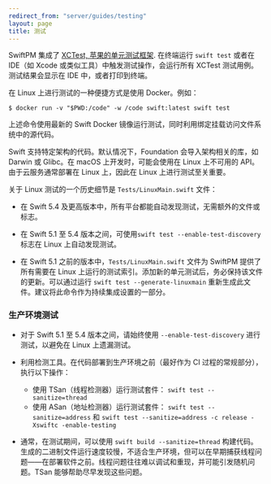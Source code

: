 ```yaml
---
redirect_from: "server/guides/testing"
layout: page
title: 测试
---
```


SwiftPM 集成了 [XCTest, 苹果的单元测试框架](https://developer.apple.com/documentation/xctest). 在终端运行 `swift test` 或者在 IDE（如 Xcode 或类似工具）中触发测试操作，会运行所有 XCTest 测试用例。测试结果会显示在 IDE 中，或者打印到终端。

在 Linux 上进行测试的一种便捷方式是使用 Docker。例如：

`$ docker run -v "$PWD:/code" -w /code swift:latest swift test`

上述命令使用最新的 Swift Docker 镜像运行测试，同时利用绑定挂载访问文件系统中的源代码。

Swift 支持特定架构的代码。默认情况下，Foundation 会导入架构相关的库，如 Darwin 或 Glibc。在 macOS 上开发时，可能会使用在 Linux 上不可用的 API。由于云服务通常部署在 Linux 上，因此在 Linux 上进行测试至关重要。

关于 Linux 测试的一个历史细节是 `Tests/LinuxMain.swift` 文件：

- 在 Swift 5.4 及更高版本中，所有平台都能自动发现测试，无需额外的文件或标志。
- 在 Swift 5.1 至 5.4 版本之间，可使用`swift test --enable-test-discovery` 标志在 Linux 上自动发现测试。

- 在 Swift 5.1 之前的版本中，`Tests/LinuxMain.swift` 文件为 SwiftPM 提供了所有需要在 Linux 上运行的测试索引。添加新的单元测试后，务必保持该文件的更新。可以通过运行 `swift test --generate-linuxmain` 重新生成此文件。建议将此命令作为持续集成设置的一部分。


### 生产环境测试

- 对于 Swift 5.1 至 5.4 版本之间，请始终使用 `--enable-test-discovery` 进行测试，以避免在 Linux 上遗漏测试。

- 利用检测工具。在代码部署到生产环境之前（最好作为 CI 过程的常规部分），执行以下操作：
    * 使用 TSan（线程检测器）运行测试套件： `swift test --sanitize=thread`
    *  使用 ASan（地址检测器）运行测试套件： `swift test --sanitize=address` 和 `swift test --sanitize=address -c release -Xswiftc -enable-testing`

- 通常，在测试期间，可以使用 `swift build --sanitize=thread` 构建代码。生成的二进制文件运行速度较慢，不适合生产环境，但可以在早期捕获线程问题——在部署软件之前。线程问题往往难以调试和重现，并可能引发随机问题。TSan 能够帮助尽早发现这些问题。

